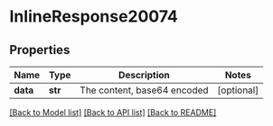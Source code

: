 # InlineResponse20074

## Properties
Name | Type | Description | Notes
------------ | ------------- | ------------- | -------------
**data** | **str** | The content, base64 encoded | [optional] 

[[Back to Model list]](../README.md#documentation-for-models) [[Back to API list]](../README.md#documentation-for-api-endpoints) [[Back to README]](../README.md)


